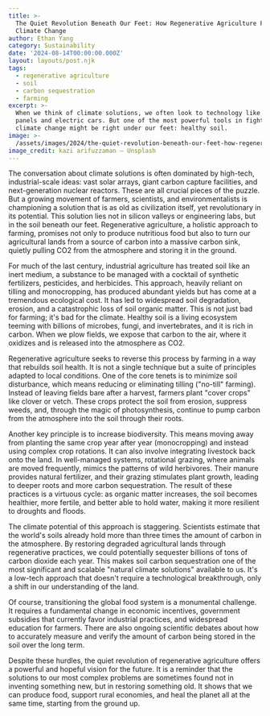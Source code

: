 ```yaml
---
title: >-
  The Quiet Revolution Beneath Our Feet: How Regenerative Agriculture Fights
  Climate Change
author: Ethan Yang
category: Sustainability
date: '2024-08-14T00:00:00.000Z'
layout: layouts/post.njk
tags:
  - regenerative agriculture
  - soil
  - carbon sequestration
  - farming
excerpt: >-
  When we think of climate solutions, we often look to technology like solar
  panels and electric cars. But one of the most powerful tools in fighting
  climate change might be right under our feet: healthy soil.
image: >-
  /assets/images/2024/the-quiet-revolution-beneath-our-feet-how-regenerative-agriculture-fights-climate-change.jpg
image_credit: kazi arifuzzaman — Unsplash
---
```


The conversation about climate solutions is often dominated by high-tech, industrial-scale ideas: vast solar arrays, giant carbon capture facilities, and next-generation nuclear reactors. These are all crucial pieces of the puzzle. But a growing movement of farmers, scientists, and environmentalists is championing a solution that is as old as civilization itself, yet revolutionary in its potential. This solution lies not in silicon valleys or engineering labs, but in the soil beneath our feet. Regenerative agriculture, a holistic approach to farming, promises not only to produce nutritious food but also to turn our agricultural lands from a source of carbon into a massive carbon sink, quietly pulling CO2 from the atmosphere and storing it in the ground.

For much of the last century, industrial agriculture has treated soil like an inert medium, a substance to be managed with a cocktail of synthetic fertilizers, pesticides, and herbicides. This approach, heavily reliant on tilling and monocropping, has produced abundant yields but has come at a tremendous ecological cost. It has led to widespread soil degradation, erosion, and a catastrophic loss of soil organic matter. This is not just bad for farming; it's bad for the climate. Healthy soil is a living ecosystem teeming with billions of microbes, fungi, and invertebrates, and it is rich in carbon. When we plow fields, we expose that carbon to the air, where it oxidizes and is released into the atmosphere as CO2.

Regenerative agriculture seeks to reverse this process by farming in a way that rebuilds soil health. It is not a single technique but a suite of principles adapted to local conditions. One of the core tenets is to minimize soil disturbance, which means reducing or eliminating tilling ("no-till" farming). Instead of leaving fields bare after a harvest, farmers plant "cover crops" like clover or vetch. These crops protect the soil from erosion, suppress weeds, and, through the magic of photosynthesis, continue to pump carbon from the atmosphere into the soil through their roots.

Another key principle is to increase biodiversity. This means moving away from planting the same crop year after year (monocropping) and instead using complex crop rotations. It can also involve integrating livestock back onto the land. In well-managed systems, rotational grazing, where animals are moved frequently, mimics the patterns of wild herbivores. Their manure provides natural fertilizer, and their grazing stimulates plant growth, leading to deeper roots and more carbon sequestration. The result of these practices is a virtuous cycle: as organic matter increases, the soil becomes healthier, more fertile, and better able to hold water, making it more resilient to droughts and floods.

The climate potential of this approach is staggering. Scientists estimate that the world's soils already hold more than three times the amount of carbon in the atmosphere. By restoring degraded agricultural lands through regenerative practices, we could potentially sequester billions of tons of carbon dioxide each year. This makes soil carbon sequestration one of the most significant and scalable "natural climate solutions" available to us. It's a low-tech approach that doesn't require a technological breakthrough, only a shift in our understanding of the land.

Of course, transitioning the global food system is a monumental challenge. It requires a fundamental change in economic incentives, government subsidies that currently favor industrial practices, and widespread education for farmers. There are also ongoing scientific debates about how to accurately measure and verify the amount of carbon being stored in the soil over the long term.

Despite these hurdles, the quiet revolution of regenerative agriculture offers a powerful and hopeful vision for the future. It is a reminder that the solutions to our most complex problems are sometimes found not in inventing something new, but in restoring something old. It shows that we can produce food, support rural economies, and heal the planet all at the same time, starting from the ground up.
